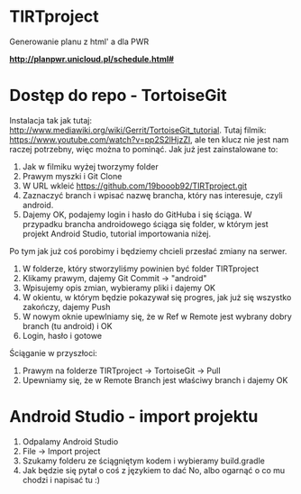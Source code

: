 # TIRTproject
Generowanie planu z html' a dla PWR

<b>http://planpwr.unicloud.pl/schedule.html#</b>

# Dostęp do repo - TortoiseGit

Instalacja tak jak tutaj: http://www.mediawiki.org/wiki/Gerrit/TortoiseGit_tutorial.
Tutaj filmik: https://www.youtube.com/watch?v=pp2S2lHjzZI, ale ten klucz nie jest nam raczej potrzebny, więc można to pominąć.
Jak już jest zainstalowane to:
1) Jak w filmiku wyżej tworzymy folder
2) Prawym myszki i Git Clone
3) W URL wkleić https://github.com/19booob92/TIRTproject.git
4) Zaznaczyć branch i wpisać nazwę brancha, który nas interesuje, czyli android.
5) Dajemy OK, podajemy login i hasło do GitHuba i się ściąga.
W przypadku brancha androidowego ściąga się folder, w którym jest projekt Android Studio, tutorial importowania niżej.

Po tym jak już coś porobimy i będziemy chcieli przesłać zmiany na serwer.
1) W folderze, który stworzyliśmy powinien być folder TIRTproject
2) Klikamy prawym, dajemy Git Commit -> "android"
3) Wpisujemy opis zmian, wybieramy pliki i dajemy OK
4) W okientu, w którym będzie pokazywał się progres, jak już się wszystko zakończy, dajemy Push
5) W nowym oknie upewlniamy się, że w Ref w Remote jest wybrany dobry branch (tu android) i OK
6) Login, hasło i gotowe

Ściąganie w przyszłoci:
1) Prawym na folderze TIRTproject -> TortoiseGit -> Pull
2) Upewniamy się, że w Remote Branch jest właściwy branch i dajemy OK

# Android Studio - import projektu
1) Odpalamy Android Studio
2) File -> Import project
3) Szukamy folderu ze ściągniętym kodem i wybieramy build.gradle
4) Jak będzie się pytał o coś z językiem to dać No, albo ogarnąć o co mu chodzi i napisać tu :)
